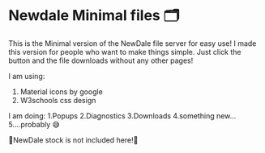 # Newdale Minimal files 🗂️
This is the Minimal version of the NewDale file server for easy use! I made this version for people who want to make things simple. Just click the button and the file downloads without any other pages!

I am using:
1. Material icons by google
2. W3schools css design

I am doing:
1.Popups
2.Diagnostics
3.Downloads
4.something new... 
5....probably 😅

🛑NewDale stock is not included here!🛑
